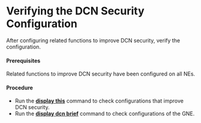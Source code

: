 Verifying the DCN Security Configuration
========================================

After configuring related functions to improve DCN security, verify the configuration.

#### Prerequisites

Related functions to improve DCN security have been configured on all NEs.


#### Procedure

* Run the [**display this**](cmdqueryname=display+this) command to check configurations that improve DCN security.
* Run the [**display dcn brief**](cmdqueryname=display+dcn+brief) command to check configurations of the GNE.